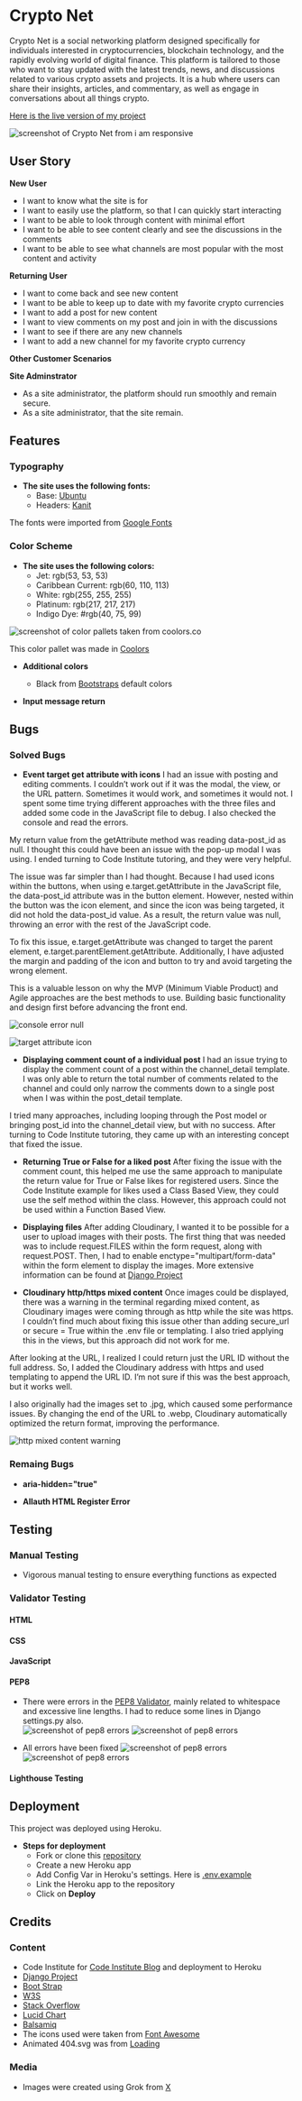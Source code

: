 # Crypto Net

Crypto Net is a social networking platform designed specifically for individuals interested in cryptocurrencies, blockchain technology, and the rapidly evolving world of digital finance. This platform is tailored to those who want to stay updated with the latest trends, news, and discussions related to various crypto assets and projects. It is a hub where users can share their insights, articles, and commentary, as well as engage in conversations about all things crypto.

[Here is the live version of my project](https://cryptonet-0fc8d0019661.herokuapp.com/)

![screenshot of Crypto Net from i am responsive](static/images/readme/resp-header.jpg)

## User Story
**New User**
- I want to know what the site is for
- I want to easily use the platform, so that I can quickly start interacting
- I want to be able to look through content with minimal effort
- I want to be able to see content clearly and see the discussions in the comments
- I want to be able to see what channels are most popular with the most content and activity

**Returning User**
- I want to come back and see new content
- I want to be able to keep up to date with my favorite crypto currencies
- I want to add a post for new content
- I want to view comments on my post and join in with the discussions
- I want to see if there are any new channels
- I want to add a new channel for my favorite crypto currency

**Other Customer Scenarios**

**Site Adminstrator**
- As a site administrator, the platform should run smoothly and remain secure.
- As a site administrator, that the site remain.

## Features

### Typography

- **The site uses the following fonts:**
  - Base: [Ubuntu](https://fonts.google.com/specimen/Ubuntu)
  - Headers: [Kanit](https://fonts.google.com/specimen/Kanit)

The fonts were imported from [Google Fonts](https://fonts.google.com/)

### Color Scheme

- **The site uses the following colors:**
  - Jet: rgb(53, 53, 53)
  - Caribbean Current: rgb(60, 110, 113)
  - White: rgb(255, 255, 255)
  - Platinum: rgb(217, 217, 217)
  - Indigo Dye: #rgb(40, 75, 99)

![screenshot of color pallets taken from coolors.co](static/images/readme/color-pallet.jpg)

This color pallet was made in [Coolors](https://coolors.co)

- **Additional colors**
  - Black from [Bootstraps](https://getbootstrap.com/docs/5.3/utilities/background/) default colors


- **Input message return**


## Bugs
### Solved Bugs
- **Event target get attribute with icons**
I had an issue with posting and editing comments. I couldn’t work out if it was the modal, the view, or the URL pattern. Sometimes it would work, and sometimes it would not. I spent some time trying different approaches with the three files and added some code in the JavaScript file to debug. I also checked the console and read the errors.

My return value from the getAttribute method was reading data-post_id as null. I thought this could have been an issue with the pop-up modal I was using. I ended turning to Code Institute tutoring, and they were very helpful.

The issue was far simpler than I had thought. Because I had used icons within the buttons, when using e.target.getAttribute in the JavaScript file, the data-post_id attribute was in the button element. However, nested within the button was the icon element, and since the icon was being targeted, it did not hold the data-post_id value. As a result, the return value was null, throwing an error with the rest of the JavaScript code.

To fix this issue, e.target.getAttribute was changed to target the parent element, e.target.parentElement.getAttribute. Additionally, I have adjusted the margin and padding of the icon and button to try and avoid targeting the wrong element.

This is a valuable lesson on why the MVP (Minimum Viable Product) and Agile approaches are the best methods to use. Building basic functionality and design first before advancing the front end.

![console error null](static/images/readme/js-null-error.jpg)

![target attribute icon](static/images/readme/js-icon-target.jpg)

- **Displaying comment count of a individual post**
I had an issue trying to display the comment count of a post within the channel_detail template. I was only able to return the total number of comments related to the channel and could only narrow the comments down to a single post when I was within the post_detail template.

I tried many approaches, including looping through the Post model or bringing post_id into the channel_detail view, but with no success. After turning to Code Institute tutoring, they came up with an interesting concept that fixed the issue.

- **Returning True or False for a liked post**
After fixing the issue with the comment count, this helped me use the same approach to manipulate the return value for True or False likes for registered users. Since the Code Institute example for likes used a Class Based View, they could use the self method within the class. However, this approach could not be used within a Function Based View.

- **Displaying files**
After adding Cloudinary, I wanted it to be possible for a user to upload images with their posts. The first thing that was needed was to include request.FILES within the form request, along with request.POST. Then, I had to enable enctype="multipart/form-data" within the form element to display the images. More extensive information can be found at [Django Project](https://docs.djangoproject.com/en/5.1/topics/http/file-uploads/)

- **Cloudinary http/https mixed content**
Once images could be displayed, there was a warning in the terminal regarding mixed content, as Cloudinary images were coming through as http while the site was https. I couldn’t find much about fixing this issue other than adding secure_url or secure = True within the .env file or templating. I also tried applying this in the views, but this approach did not work for me.

After looking at the URL, I realized I could return just the URL ID without the full address. So, I added the Cloudinary address with https and used templating to append the URL ID. I’m not sure if this was the best approach, but it works well.

I also originally had the images set to .jpg, which caused some performance issues. By changing the end of the URL to .webp, Cloudinary automatically optimized the return format, improving the performance.

![http mixed content warning](static/images/readme/mixed-content-http.jpg)


### Remaing Bugs
- **aria-hidden="true"**

- **Allauth HTML Register Error**


## Testing
### Manual Testing
- Vigorous manual testing to ensure everything functions as expected


### Validator Testing
#### HTML
#### CSS
#### JavaScript
#### PEP8
  - There were errors in the [PEP8 Validator](https://pep8ci.herokuapp.com/), mainly related to whitespace and excessive line lengths. I had to reduce some lines in Django settings.py also.  
    ![screenshot of pep8 errors](static/images/readme/pep8-errors.jpg)
    ![screenshot of pep8 errors](static/images/readme/pep8-django-error.jpg)

  - All errors have been fixed
    ![screenshot of pep8 errors](static/images/readme/pep8-django-fix.jpg)
    ![screenshot of pep8 errors](static/images/readme/pep8-django-fix.jpg)

#### Lighthouse Testing

## Deployment
This project was deployed using Heroku.
- **Steps for deployment**
  - Fork or clone this [repository](https://github.com/AndyV773/pp4)
  - Create a new Heroku app
  - Add Config Var in Heroku's settings. Here is [.env.example](https://github.com/AndyV773/pp4/blob/main/.env.example)
  - Link the Heroku app to the repository
  - Click on **Deploy**

## Credits
### Content

- Code Institute for [Code Institute Blog](https://github.com/Code-Institute-Solutions/blog/) and deployment to Heroku
- [Django Project](https://www.djangoproject.com/)
- [Boot Strap](https://getbootstrap.com/docs/)
- [W3S](https://www.w3schools.com/)
- [Stack Overflow](https://stackoverflow.com/)
- [Lucid Chart](https://www.lucidchart.com/)
- [Balsamiq](https://balsamiq.com/)
- The icons used were taken from [Font Awesome](https://fontawesome.com/)
- Animated 404.svg was from [Loading](https://loading.io/)

### Media

- Images were created using Grok from [X](https://x.com/)
